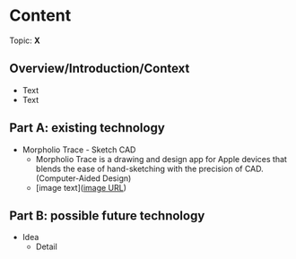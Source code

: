 # Content
Topic: **X**

## Overview/Introduction/Context
* Text
* Text

## Part A: existing technology
* Morpholio Trace - Sketch CAD
  * Morpholio Trace is a drawing and design app for Apple devices that blends the ease of hand-sketching with the precision of CAD.(Computer-Aided Design)
  * [image text]([image URL](https://www.morpholioapps.com/trace/))

## Part B: possible future technology
* Idea
  * Detail
